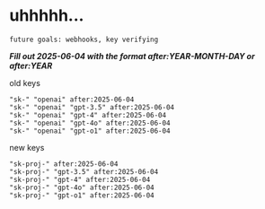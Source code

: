 # uhhhhh...

`future goals: webhooks, key verifying`



***Fill out 2025-06-04 with the format after:YEAR-MONTH-DAY or after:YEAR***

old keys
```
"sk-" "openai" after:2025-06-04
"sk-" "openai" "gpt-3.5" after:2025-06-04
"sk-" "openai" "gpt-4" after:2025-06-04
"sk-" "openai" "gpt-4o" after:2025-06-04
"sk-" "openai" "gpt-o1" after:2025-06-04
```

new keys
```
"sk-proj-" after:2025-06-04
"sk-proj-" "gpt-3.5" after:2025-06-04
"sk-proj-" "gpt-4" after:2025-06-04
"sk-proj-" "gpt-4o" after:2025-06-04
"sk-proj-" "gpt-o1" after:2025-06-04
```
